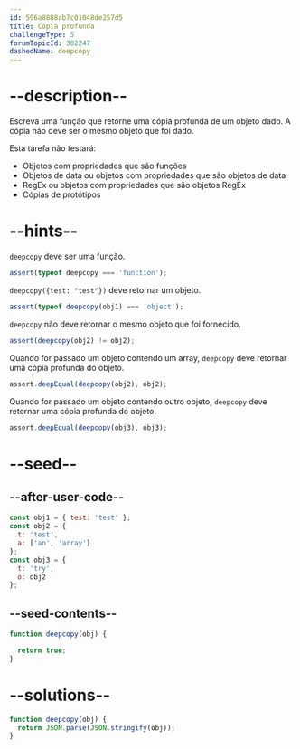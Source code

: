 ```yaml
---
id: 596a8888ab7c01048de257d5
title: Cópia profunda
challengeType: 5
forumTopicId: 302247
dashedName: deepcopy
---
```


# --description--

Escreva uma função que retorne uma cópia profunda de um objeto dado. A cópia não deve ser o mesmo objeto que foi dado.

Esta tarefa não testará:

<ul>
  <li>Objetos com propriedades que são funções</li>
  <li>Objetos de data ou objetos com propriedades que são objetos de data</li>
  <li>RegEx ou objetos com propriedades que são objetos RegEx</li>
  <li>Cópias de protótipos</li>
</ul>

# --hints--

`deepcopy` deve ser uma função.

```js
assert(typeof deepcopy === 'function');
```

`deepcopy({test: "test"})` deve retornar um objeto.

```js
assert(typeof deepcopy(obj1) === 'object');
```

`deepcopy` não deve retornar o mesmo objeto que foi fornecido.

```js
assert(deepcopy(obj2) != obj2);
```

Quando for passado um objeto contendo um array, `deepcopy` deve retornar uma cópia profunda do objeto.

```js
assert.deepEqual(deepcopy(obj2), obj2);
```

Quando for passado um objeto contendo outro objeto, `deepcopy`  deve retornar uma cópia profunda do objeto.

```js
assert.deepEqual(deepcopy(obj3), obj3);
```

# --seed--

## --after-user-code--

```js
const obj1 = { test: 'test' };
const obj2 = {
  t: 'test',
  a: ['an', 'array']
};
const obj3 = {
  t: 'try',
  o: obj2
};
```

## --seed-contents--

```js
function deepcopy(obj) {

  return true;
}
```

# --solutions--

```js
function deepcopy(obj) {
  return JSON.parse(JSON.stringify(obj));
}
```
